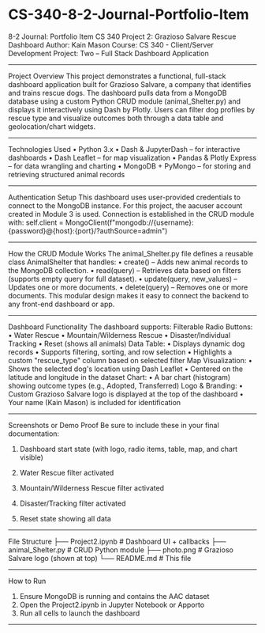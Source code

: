 # CS-340-8-2-Journal-Portfolio-Item
8-2 Journal: Portfolio Item
CS 340 Project 2: Grazioso Salvare Rescue Dashboard
Author: Kain Mason
Course: CS 340 - Client/Server Development
Project: Two – Full Stack Dashboard Application

________________________________________
Project Overview
This project demonstrates a functional, full-stack dashboard application built for Grazioso Salvare, a company that identifies and trains rescue dogs. The dashboard pulls data from a MongoDB database using a custom Python CRUD module (animal_Shelter.py) and displays it interactively using Dash by Plotly.
Users can filter dog profiles by rescue type and visualize outcomes both through a data table and geolocation/chart widgets.
________________________________________
Technologies Used
•	Python 3.x
•	Dash & JupyterDash – for interactive dashboards
•	Dash Leaflet – for map visualization
•	Pandas & Plotly Express – for data wrangling and charting
•	MongoDB + PyMongo – for storing and retrieving structured animal records
________________________________________
Authentication Setup
This dashboard uses user-provided credentials to connect to the MongoDB instance. For this project, the aacuser account created in Module 3 is used.
Connection is established in the CRUD module with:
self.client = MongoClient(f"mongodb://{username}:{password}@{host}:{port}/?authSource=admin")
________________________________________
How the CRUD Module Works
The animal_Shelter.py file defines a reusable class AnimalShelter that handles:
•	create() – Adds new animal records to the MongoDB collection.
•	read(query) – Retrieves data based on filters (supports empty query for full dataset).
•	update(query, new_values) – Updates one or more documents.
•	delete(query) – Removes one or more documents.
This modular design makes it easy to connect the backend to any front-end dashboard or app.
________________________________________
Dashboard Functionality
The dashboard supports:
Filterable Radio Buttons:
•	Water Rescue
•	Mountain/Wilderness Rescue
•	Disaster/Individual Tracking
•	Reset (shows all animals)
Data Table:
•	Displays dynamic dog records
•	Supports filtering, sorting, and row selection
•	Highlights a custom "rescue_type" column based on selected filter
Map Visualization:
•	Shows the selected dog's location using Dash Leaflet
•	Centered on the latitude and longitude in the dataset
Chart:
•	A bar chart (histogram) showing outcome types (e.g., Adopted, Transferred)
 Logo & Branding:
•	Custom Grazioso Salvare logo is displayed at the top of the dashboard
•	Your name (Kain Mason) is included for identification
________________________________________
Screenshots or Demo Proof
Be sure to include these in your final documentation:
1.	Dashboard start state (with logo, radio items, table, map, and chart visible)
 
2.	Water Rescue filter activated
 
3.	Mountain/Wilderness Rescue filter activated
 
4.	Disaster/Tracking filter activated
 
5.	Reset state showing all data
 
________________________________________
 File Structure
├── Project2.ipynb               # Dashboard UI + callbacks
├── animal_Shelter.py           # CRUD Python module
├── photo.png                   # Grazioso Salvare logo (shown at top)
└── README.md                   # This file
________________________________________
 How to Run
1.	Ensure MongoDB is running and contains the AAC dataset
2.	Open the Project2.ipynb in Jupyter Notebook or Apporto
3.	Run all cells to launch the dashboard
________________________________________
